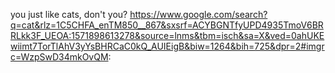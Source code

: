 you just like cats, don't you?
https://www.google.com/search?q=cat&rlz=1C5CHFA_enTM850__867&sxsrf=ACYBGNTfyUPD4935TmoV6BRRLkk3F_UEOA:1571898613278&source=lnms&tbm=isch&sa=X&ved=0ahUKEwiimt7TorTlAhV3yYsBHRCaC0kQ_AUIEigB&biw=1264&bih=725&dpr=2#imgrc=WzpSwD34mkOvQM:

